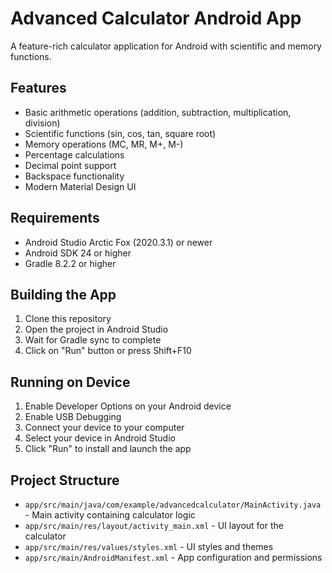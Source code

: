 # Advanced Calculator Android App

A feature-rich calculator application for Android with scientific and memory functions.

## Features

- Basic arithmetic operations (addition, subtraction, multiplication, division)
- Scientific functions (sin, cos, tan, square root)
- Memory operations (MC, MR, M+, M-)
- Percentage calculations
- Decimal point support
- Backspace functionality
- Modern Material Design UI

## Requirements

- Android Studio Arctic Fox (2020.3.1) or newer
- Android SDK 24 or higher
- Gradle 8.2.2 or higher

## Building the App

1. Clone this repository
2. Open the project in Android Studio
3. Wait for Gradle sync to complete
4. Click on "Run" button or press Shift+F10

## Running on Device

1. Enable Developer Options on your Android device
2. Enable USB Debugging
3. Connect your device to your computer
4. Select your device in Android Studio
5. Click "Run" to install and launch the app

## Project Structure

- `app/src/main/java/com/example/advancedcalculator/MainActivity.java` - Main activity containing calculator logic
- `app/src/main/res/layout/activity_main.xml` - UI layout for the calculator
- `app/src/main/res/values/styles.xml` - UI styles and themes
- `app/src/main/AndroidManifest.xml` - App configuration and permissions